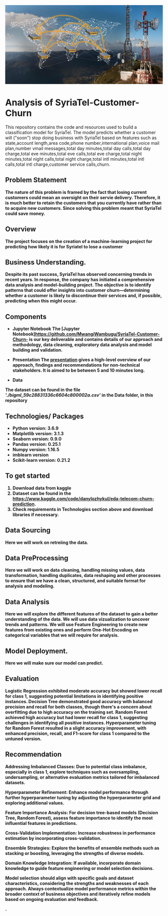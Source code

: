 <img src='Telecommunications-Syriatel.jpg' />

# Analysis of SyriaTel-Customer-Churn

This repository contains the code and resources used to build a classification model for SyriaTel. The model predicts whether a customer will ("soon") stop doing business with SyriaTel based on features such as state,account length,area code,phone number,international plan,voice mail plan,number vmail messages,total day minutes,total day calls,total day charge,total eve minutes,total eve calls,total eve charge,total night minutes,total night calls,total night charge,total intl minutes,total intl calls,total intl charge,customer service calls,churn.

## Problem Statement<b>

The nature of this problem is framed by the fact that losing current customers could mean an oversight on their servie delivery. Therefore, it is much better to retain the customers that you currently have rather than to acquire new customers. Since solving this problem meant that SyriaTel could save money.<b>

## Overview

The project focuses on the creation of a machine-learning project for predicting how likely it is for Syriatel to lose a customer

## Business Understanding.<b>

Despite its past success, SyriaTel has observed concerning trends in recent years. In response, the company has initiated a comprehensive data analysis and model-building project. The objective is to identify patterns that could offer insights into customer churn—determining whether a customer is likely to discontinue their services and, if possible, predicting when this might occur.<b>

## Components

* **Jupyter Notebook**
The [Jupyter Notebook]https://github.com/MwangiWambugu/SyriaTel-Customer-Churn- is our key deliverable and contains details of our approach and methodology, data cleaning, exploratory data analysis and model building and validation.

* **Presentation**
The [presentation](https://docs.google.com/presentation/d/1iONQ3BdSlUESqPkVm_ioeKWwdQ4IbuE4zmn9ZE2EOxc/edit#slide=id.p) gives a high-level overview of our approach, findings and recommendations for non-technical stakeholders. It is aimed to be between 5 and 10 minutes long.

* **Data**

The dataset can be found in the file *'./bigml_59c28831336c6604c800002a.csv'* in the Data folder, in this repository

## Technologies/ Packages

* Python version: 3.6.9
* Matplotlib version: 3.1.3
* Seaborn version: 0.9.0
* Pandas version: 0.25.1
* Numpy version: 1.16.5
* imblearn version
* Scikit-learn version: 0.21.2 

## To get started

1. Download data from kaggle
2. Dataset can be found in the https://www.kaggle.com/code/danylozhykul/eda-telecom-churn-prediction.
3. Check requirements in Technologies section above and download libraries if necessary.

## Data Sourcing
Here we will work on retreiing the data.

## Data PreProcessing
Here we will work on data cleaning, handling missing values, data transformation, handling duplicates, data reshaping and other processes to ensure that we have a clean, structured, and suitable format for analysis and modeling.

## Data Analysis
Here we will explore the different features of the dataset to gain a better understanding of the data. We will use data vizualization to uncover trends and patterns. We will use Feature Engineering to create new features from existing ones and perform One-Hot Encoding on categorical variables that we will require for analysis.

## Model Deployment.
Here we will make sure our model can predict.

## Evaluation
Logistic Regression exhibited moderate accuracy but showed lower recall for class 1, suggesting potential limitations in identifying positive instances. Decision Tree demonstrated good accuracy with balanced precision and recall for both classes, though there's a concern about overfitting due to high accuracy on the training set. Random Forest achieved high accuracy but had lower recall for class 1, suggesting challenges in identifying all positive instances. Hyperparameter tuning for Random Forest resulted in a slight accuracy improvement, with enhanced precision, recall, and F1-score for class 1 compared to the untuned version.

## Recommendation
 Addressing Imbalanced Classes: Due to potential class imbalance, especially in class 1, explore techniques such as oversampling, undersampling, or alternative evaluation metrics tailored for imbalanced datasets.

 Hyperparameter Refinement: Enhance model performance through further hyperparameter tuning by adjusting the hyperparameter grid and exploring additional values.

 Feature Importance Analysis: For decision tree-based models (Decision Tree, Random Forest), assess feature importance to identify the most influential features in predictions.

 Cross-Validation Implementation: Increase robustness in performance estimation by incorporating cross-validation.

 Ensemble Strategies: Explore the benefits of ensemble methods such as stacking or boosting, leveraging the strengths of diverse models.

 Domain Knowledge Integration: If available, incorporate domain knowledge to guide feature engineering or model selection decisions.

Model selection should align with specific goals and dataset characteristics, considering the strengths and weaknesses of each approach. Always contextualize model performance metrics within the broader context of business objectives and iteratively refine models based on ongoing evaluation and feedback.






.
